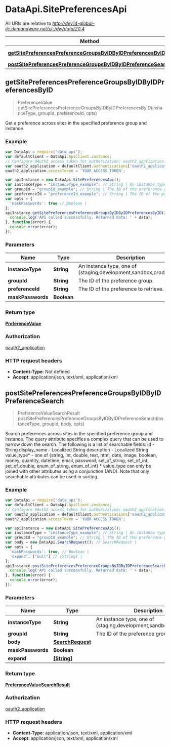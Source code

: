 # DataApi.SitePreferencesApi

All URIs are relative to *http://dev14-global-iic.demandware.net/s/-/dw/data/20.4*

Method | HTTP request | Description
------------- | ------------- | -------------
[**getSitePreferencesPreferenceGroupsByIDByIDPreferencesByID**](SitePreferencesApi.md#getSitePreferencesPreferenceGroupsByIDByIDPreferencesByID) | **GET** /site_preferences/preference_groups/{group_id}/{instance_type}/preferences/{preference_id} | 
[**postSitePreferencesPreferenceGroupsByIDByIDPreferenceSearch**](SitePreferencesApi.md#postSitePreferencesPreferenceGroupsByIDByIDPreferenceSearch) | **POST** /site_preferences/preference_groups/{group_id}/{instance_type}/preference_search | 



## getSitePreferencesPreferenceGroupsByIDByIDPreferencesByID

> PreferenceValue getSitePreferencesPreferenceGroupsByIDByIDPreferencesByID(instanceType, groupId, preferenceId, opts)



Get a preference across sites in the specified preference group and instance.

### Example

```javascript
var DataApi = require('data_api');
var defaultClient = DataApi.ApiClient.instance;
// Configure OAuth2 access token for authorization: oauth2_application
var oauth2_application = defaultClient.authentications['oauth2_application'];
oauth2_application.accessToken = 'YOUR ACCESS TOKEN';

var apiInstance = new DataApi.SitePreferencesApi();
var instanceType = "instanceType_example"; // String | An instance type, one of {staging,development,sandbox,production}.
var groupId = "groupId_example"; // String | The ID of the preference group.
var preferenceId = "preferenceId_example"; // String | The ID of the preference to retrieve.
var opts = {
  'maskPasswords': true // Boolean | 
};
apiInstance.getSitePreferencesPreferenceGroupsByIDByIDPreferencesByID(instanceType, groupId, preferenceId, opts).then(function(data) {
  console.log('API called successfully. Returned data: ' + data);
}, function(error) {
  console.error(error);
});

```

### Parameters



Name | Type | Description  | Notes
------------- | ------------- | ------------- | -------------
 **instanceType** | **String**| An instance type, one of {staging,development,sandbox,production}. | 
 **groupId** | **String**| The ID of the preference group. | 
 **preferenceId** | **String**| The ID of the preference to retrieve. | 
 **maskPasswords** | **Boolean**|  | [optional] 

### Return type

[**PreferenceValue**](PreferenceValue.md)

### Authorization

[oauth2_application](../README.md#oauth2_application)

### HTTP request headers

- **Content-Type**: Not defined
- **Accept**: application/json, text/xml, application/xml


## postSitePreferencesPreferenceGroupsByIDByIDPreferenceSearch

> PreferenceValueSearchResult postSitePreferencesPreferenceGroupsByIDByIDPreferenceSearch(instanceType, groupId, body, opts)



Search preferences across sites in the specified preference group and instance.    The query attribute specifies a complex query that can be used to narrow down the search.   The following is a list of searchable fields:     id - String  display_name - Localized String  description - Localized String  value_type* - one of {string, int, double, text, html, date, image, boolean, money, quantity, datetime, email, password, set_of_string, set_of_int, set_of_double, enum_of_string, enum_of_int}     * value_type can only be joined with other attributes using a conjunction (AND).  Note that only searchable attributes can be used in sorting.

### Example

```javascript
var DataApi = require('data_api');
var defaultClient = DataApi.ApiClient.instance;
// Configure OAuth2 access token for authorization: oauth2_application
var oauth2_application = defaultClient.authentications['oauth2_application'];
oauth2_application.accessToken = 'YOUR ACCESS TOKEN';

var apiInstance = new DataApi.SitePreferencesApi();
var instanceType = "instanceType_example"; // String | An instance type, one of {staging,development,sandbox,production}.
var groupId = "groupId_example"; // String | The ID of the preference group.
var body = new DataApi.SearchRequest(); // SearchRequest | 
var opts = {
  'maskPasswords': true, // Boolean | 
  'expand': ["null"] // [String] | 
};
apiInstance.postSitePreferencesPreferenceGroupsByIDByIDPreferenceSearch(instanceType, groupId, body, opts).then(function(data) {
  console.log('API called successfully. Returned data: ' + data);
}, function(error) {
  console.error(error);
});

```

### Parameters



Name | Type | Description  | Notes
------------- | ------------- | ------------- | -------------
 **instanceType** | **String**| An instance type, one of {staging,development,sandbox,production}. | 
 **groupId** | **String**| The ID of the preference group. | 
 **body** | [**SearchRequest**](SearchRequest.md)|  | 
 **maskPasswords** | **Boolean**|  | [optional] 
 **expand** | [**[String]**](String.md)|  | [optional] 

### Return type

[**PreferenceValueSearchResult**](PreferenceValueSearchResult.md)

### Authorization

[oauth2_application](../README.md#oauth2_application)

### HTTP request headers

- **Content-Type**: application/json, text/xml, application/xml
- **Accept**: application/json, text/xml, application/xml

